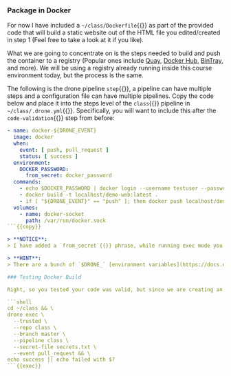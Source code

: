 ### Package in Docker

For now I have included a `~/class/Dockerfile`{{}} as part of the provided code that will build a static website out of the HTML file you edited/created in step 1 (Feel free to take a look at it if you like).

What we are going to concentrate on is the steps needed to build and push the container to a registry (Popular ones include [Quay](https://quay.io), [Docker Hub](https://hub.docker.com), [BinTray](https://bintray.com), and more).  We will be using a registry already running inside this course environment today, but the process is the same.

The following is the drone pipeline `step`{{}}, a pipeline can have multiple steps and a configuration file can have multiple pipelines.  Copy the code below and place it into the steps level of the `class`{{}} pipeline in `~/class/.drone.yml`{{}}.  Specifically, you will want to include this after the `code-validation`{{}} step from before:

```yaml
- name: docker-${DRONE_EVENT}
  image: docker
  when:
    event: [ push, pull_request ]
    status: [ success ]
  environment:
    DOCKER_PASSWORD:
      from_secret: docker_password
  commands:
    - echo $DOCKER_PASSWORD | docker login --username testuser --password-stdin localhost
    - docker build -t localhost/demo-web:latest .
    - if [ "${DRONE_EVENT}" == "push" ]; then docker push localhost/demo-web:latest; fi;
  volumes:
    - name: docker-socket
      path: /var/run/docker.sock
```{{copy}}

> **NOTICE**: 
> I have added a `from_secret`{{}} phrase, while running exec mode you will have to add the secrets to a flat-file, in drone-server these secrets are stored in drone but as you can see not exported as output to the screen

> **HINT**: 
> There are a bunch of `$DRONE_` [environment variables](https://docs.drone.io/pipeline/environment/reference/) you can use throughout your pipelines to help minimize code duplication.

### Testing Docker Build

Right, so you tested your code was valid, but since we are creating an artifact, it is best to make sure you didn't botch something there too.  In the step above, you will notice that the third `command` is limited to a `push` event, so there is no permanent change if we do all of the other stuff as a test.  This can help ensure your PR's have been checked to the point of pushing he new code.

```shell
cd ~/class && \
drone exec \
  --trusted \
  --repo class \
  --branch master \
  --pipeline class \
  --secret-file secrets.txt \
  --event pull_request && \
echo success || echo failed with $?
```{{exec}}
